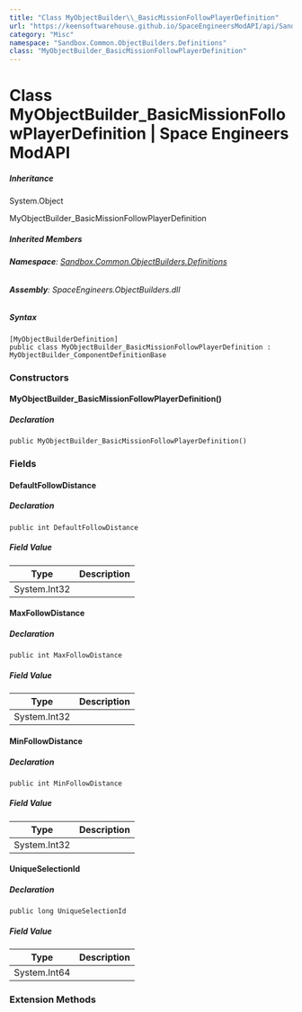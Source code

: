 ```yaml
---
title: "Class MyObjectBuilder\\_BasicMissionFollowPlayerDefinition"
url: "https://keensoftwarehouse.github.io/SpaceEngineersModAPI/api/Sandbox.Common.ObjectBuilders.Definitions.MyObjectBuilder_BasicMissionFollowPlayerDefinition.html"
category: "Misc"
namespace: "Sandbox.Common.ObjectBuilders.Definitions"
class: "MyObjectBuilder_BasicMissionFollowPlayerDefinition"
---
```


# Class MyObjectBuilder\_BasicMissionFollowPlayerDefinition | Space Engineers ModAPI

##### Inheritance

System.Object

MyObjectBuilder\_BasicMissionFollowPlayerDefinition

##### Inherited Members

###### **Namespace**: [Sandbox.Common.ObjectBuilders.Definitions](https://keensoftwarehouse.github.io/SpaceEngineersModAPI/api/Sandbox.Common.ObjectBuilders.Definitions.html)

###### **Assembly**: SpaceEngineers.ObjectBuilders.dll

##### Syntax

```
[MyObjectBuilderDefinition]
public class MyObjectBuilder_BasicMissionFollowPlayerDefinition : MyObjectBuilder_ComponentDefinitionBase
```

### Constructors

#### MyObjectBuilder\_BasicMissionFollowPlayerDefinition()

##### Declaration

```
public MyObjectBuilder_BasicMissionFollowPlayerDefinition()
```

### Fields

#### DefaultFollowDistance

##### Declaration

```
public int DefaultFollowDistance
```

##### Field Value

| Type | Description |
| --- | --- |
| System.Int32 |     |

#### MaxFollowDistance

##### Declaration

```
public int MaxFollowDistance
```

##### Field Value

| Type | Description |
| --- | --- |
| System.Int32 |     |

#### MinFollowDistance

##### Declaration

```
public int MinFollowDistance
```

##### Field Value

| Type | Description |
| --- | --- |
| System.Int32 |     |

#### UniqueSelectionId

##### Declaration

```
public long UniqueSelectionId
```

##### Field Value

| Type | Description |
| --- | --- |
| System.Int64 |     |

### Extension Methods